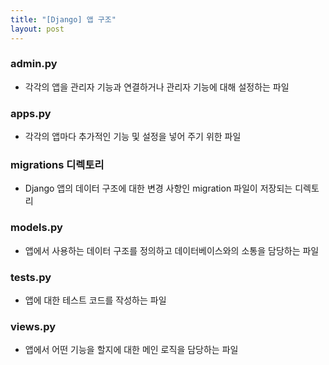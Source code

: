 ```yaml
---
title: "[Django] 앱 구조"
layout: post
---
```


### admin.py
- 각각의 앱을 관리자 기능과 연결하거나 관리자 기능에 대해 설정하는 파일

### apps.py
- 각각의 앱마다 추가적인 기능 및 설정을 넣어 주기 위한 파일

### migrations 디렉토리
- Django 앱의 데이터 구조에 대한 변경 사항인 migration 파일이 저장되는 디렉토리

### models.py
- 앱에서 사용하는 데이터 구조를 정의하고 데이터베이스와의 소통을 담당하는 파일

### tests.py
- 앱에 대한 테스트 코드를 작성하는 파일

### views.py
- 앱에서 어떤 기능을 할지에 대한 메인 로직을 담당하는 파일